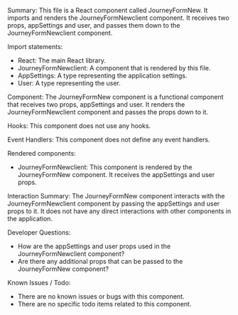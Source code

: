 Summary:
This file is a React component called JourneyFormNew. It imports and renders the JourneyFormNewclient component. It receives two props, appSettings and user, and passes them down to the JourneyFormNewclient component.

Import statements:
- React: The main React library.
- JourneyFormNewclient: A component that is rendered by this file.
- AppSettings: A type representing the application settings.
- User: A type representing the user.

Component:
The JourneyFormNew component is a functional component that receives two props, appSettings and user. It renders the JourneyFormNewclient component and passes the props down to it.

Hooks:
This component does not use any hooks.

Event Handlers:
This component does not define any event handlers.

Rendered components:
- JourneyFormNewclient: This component is rendered by the JourneyFormNew component. It receives the appSettings and user props.

Interaction Summary:
The JourneyFormNew component interacts with the JourneyFormNewclient component by passing the appSettings and user props to it. It does not have any direct interactions with other components in the application.

Developer Questions:
- How are the appSettings and user props used in the JourneyFormNewclient component?
- Are there any additional props that can be passed to the JourneyFormNew component?

Known Issues / Todo:
- There are no known issues or bugs with this component.
- There are no specific todo items related to this component.